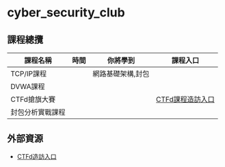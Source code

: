 # cyber_security_club
## 課程總攬
|課程名稱|時間|你將學到|課程入口|
|--|--|--|--|
|TCP/IP課程||網路基礎架構,封包||
|DVWA課程||||
|CTFd搶旗大賽|||[CTFd課程造訪入口](https://github.com/shawnhuang125/CTFd)|
|封包分析實戰課程||||
## 外部資源
- [CTFd造訪入口](https://github.com/shawnhuang125/CTFd)
## 
